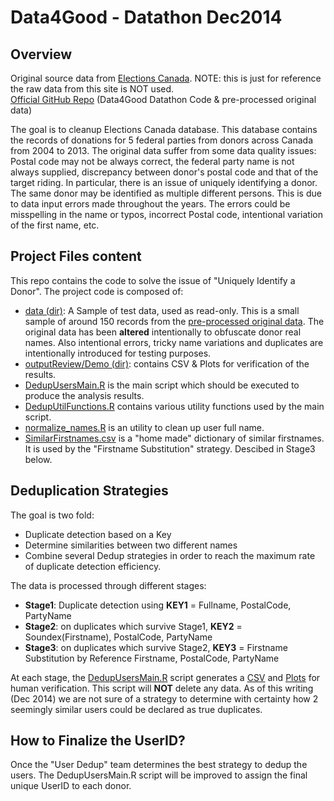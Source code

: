 Data4Good - Datathon Dec2014
===============

## Overview
Original source data from [Elections Canada](http://www.elections.ca/WPAPPS/WPF/EN/EDA). NOTE: this is just for reference the raw data from this site is NOT used.  
[Official GitHub Repo](https://github.com/leonL/federal-contributions) (Data4Good Datathon Code & pre-processed original data)

The goal is to cleanup Elections Canada database. This database contains the records of donations for 5 federal parties from donors across Canada from 2004 to 2013. The original data suffer from some data quality issues: Postal code may not be always correct, the federal party name is not always supplied, discrepancy between donor's postal code and that of the target riding. In particular, there is an issue of uniquely identifying a donor. The same donor may be identified as multiple different persons. This is due to data input errors made throughout the years. The errors could be misspelling in the name or typos, incorrect Postal code, intentional variation of the first name, etc.

## Project Files content
This repo contains the code to solve the issue of "Uniquely Identify a Donor". The project code is composed of:

- [data (dir)](./data): A Sample of test data, used as read-only. This is a small sample of around 150 records from the [pre-processed original data](https://github.com/leonL/federal-contributions/tree/master/munged_data). The original data has been **altered** intentionally to obfuscate donor real names. Also intentional errors, tricky name variations and duplicates are intentionally introduced for testing purposes.
- [outputReview/Demo (dir)](./outputReview/Demo): contains CSV & Plots for verification of the results.
- [DedupUsersMain.R](./DedupUsersMain.R) is the main script which should be executed to produce the analysis results.
- [DedupUtilFunctions.R](./DedupUtilFunctions.R) contains various utility functions used by the main script.
- [normalize_names.R](./normalize_names.R) is an utility to clean up user full name.
- [SimilarFirstnames.csv](./SimilarFirstnames.csv) is a "home made" dictionary of similar firstnames. It is used by the "Firstname Substitution" strategy. Descibed in Stage3 below.

## Deduplication Strategies
The goal is two fold:
- Duplicate detection based on a Key
- Determine similarities between two different names
- Combine several Dedup strategies in order to reach the maximum rate of duplicate detection efficiency.

The data is processed through different stages:

- **Stage1**: Duplicate detection using **KEY1** = Fullname, PostalCode, PartyName
- **Stage2**: on duplicates which survive Stage1, **KEY2** = Soundex(Firstname), PostalCode, PartyName
- **Stage3**: on duplicates which survive Stage2, **KEY3** = Firstname Substitution by Reference Firstname, PostalCode, PartyName

At each stage, the [DedupUsersMain.R](./DedupUsersMain.R) script generates a [CSV](./outputReview/Demo) and [Plots](./outputReview/Demo) for human verification. This script will **NOT** delete any data. As of this writing (Dec 2014) we are not sure of a strategy to determine with certainty how 2 seemingly similar users could be declared as true duplicates.

## How to Finalize the UserID?
Once the "User Dedup" team determines the best strategy to dedup the users. The DedupUsersMain.R script will be improved to assign the final unique UserID to each donor.

